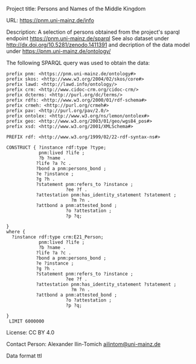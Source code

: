 Project title: Persons and Names of the Middle Kingdom


URL: https://pnm.uni-mainz.de/info


Description: A selection of persons obtained from the project's sparql endpoint https://pnm.uni-mainz.de/sparql
See also dataset under http://dx.doi.org/10.5281/zenodo.1411391 and decription of the data model under https://pnm.uni-mainz.de/ontology/

The following SPARQL query was used to obtain the data: 

```Turtle
prefix pnm: <https://pnm.uni-mainz.de/ontology#>
prefix skos: <http://www.w3.org/2004/02/skos/core#>
prefix lawd: <http://lawd.info/ontology/>
prefix crm: <http://www.cidoc-crm.org/cidoc-crm/>
prefix dcterms: <http://purl.org/dc/terms/>
prefix rdfs: <http://www.w3.org/2000/01/rdf-schema#>
prefix crmeh: <http://purl.org/crmeh#>
prefix pav: <http://purl.org/pav/2.0/>
prefix ontolex: <http://www.w3.org/ns/lemon/ontolex#>
prefix geo: <http://www.w3.org/2003/01/geo/wgs84_pos#>
prefix xsd: <http://www.w3.org/2001/XMLSchema#>

PREFIX rdf: <http://www.w3.org/1999/02/22-rdf-syntax-ns#>

CONSTRUCT { ?instance rdf:type ?type;
            pnm:lived ?life ;
            ?b ?name .
           ?life ?a ?c .
           ?bond a pnm:persons_bond ;
           ?e ?instance ;
           ?g ?h .
           ?statement pnm:refers_to ?instance ;
                      ?ee ?f .
           ?attestation pnm:has_identity_statement ?statement ;
                        ?m ?n .
           ?attbond a pnm:attested_bond ;
                      ?o ?attestation ;
                      ?p ?q;
           
}
where { 
  ?instance rdf:type crm:E21_Person;
            pnm:lived ?life ;
            ?b ?name .
           ?life ?a ?c .
           ?bond a pnm:persons_bond ;
           ?e ?instance ;
           ?g ?h .
           ?statement pnm:refers_to ?instance ;
                      ?ee ?f .
           ?attestation pnm:has_identity_statement ?statement ;
                        ?m ?n .
           ?attbond a pnm:attested_bond ;
                      ?o ?attestation ;
                      ?p ?q;
           
}
 LIMIT 6000000
```


License: CC BY 4.0


Contact Person: Alexander Ilin-Tomich ailintom@uni-mainz.de


Data format ttl
 

